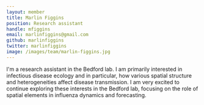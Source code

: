 ```yaml
---
layout: member
title: Marlin Figgins
position: Research assistant
handle: mfiggins
email: marlinfiggins@gmail.com
github: marlinfiggins
twitter: marlinfiggins
image: /images/team/marlin-figgins.jpg
---
```


I'm a research assistant in the Bedford lab. I am primarily interested in infectious disease ecology and in particular, how various spatial structure and heterogeneities affect disease transmission. I am very excited to continue exploring these interests in the Bedford lab, focusing on the role of spatial elements in influenza dynamics and forecasting.
